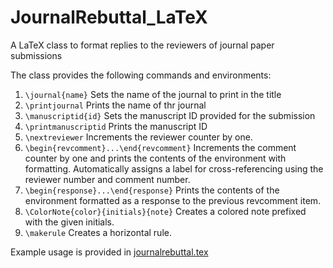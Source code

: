 # JournalRebuttal_LaTeX
A LaTeX class to format replies to the reviewers of journal paper submissions


The class provides the following commands and environments:

1. `\journal{name}` Sets the name of the journal to print in the title
2. `\printjournal` Prints the name of thr journal
3. `\manuscriptid{id}` Sets the manuscript ID provided for the submission
4. `\printmanuscriptid` Prints the manuscript ID
5. `\nextreviewer` Increments the reviewer counter by one.
6. `\begin{revcomment}...\end{revcomment}` Increments the comment counter by one and prints the contents of the environment with formatting.  Automatically assigns a label for cross-referencing using the reviewer number and comment number.  
7. `\begin{response}...\end{response}` Prints the contents of the environment formatted as a response to the previous revcomment item.
8. `\ColorNote{color}{initials}{note}` Creates a colored note prefixed with the given initials.
9. `\makerule` Creates a horizontal rule.

Example usage is provided in [journalrebuttal.tex](journalrebuttal.tex)

